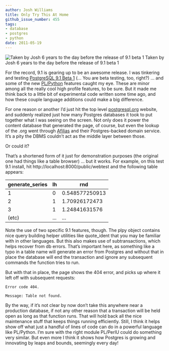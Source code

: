 ```yaml
---
author: Josh Williams
title: Only Try This At Home
github_issue_number: 455
tags:
- database
- postgres
- python
date: 2011-05-19
---
```


<img alt="Taken by Josh 6 years to the day before the release of 9.1 beta 1" border="0" src="https://joshwilliams.name/PLPython/run_server.jpg"/>
Taken by Josh 6 years to the day before the release of 9.1 beta 1

For the record, 9.1 is gearing up to be an awesome release. I was tinkering and testing [PostgreSQL 9.1 Beta 1](https://www.postgresql.org/about/news/1313/) (... You are beta testing, too, right?) ... and some of the new [PL/Python](https://www.postgresql.org/docs/devel/static/plpython.html) features caught my eye. These are minor among all the really cool high profile features, to be sure. But it made me think back to a little bit of experimental code written some time ago, and how these couple language additions could make a big difference.

For one reason or another I’d just hit the top level [postgresql.org](https://www.postgresql.org/) website, and suddenly realized just how many Postgres databases it took to put together what I was seeing on the screen. Not only does it power the content database that generated the page, of course, but even the lookup of the .org went through [Afilias](https://www.postgresql.org/about/press/presskit90) and their Postgres-backed domain service. It’s a pity the DBMS couldn’t act as the middle layer between those.

Or could it?

That’s a shortened form of it just for demonstration purposes (the original one had things like a table browser) ... but it works. For example, on this test 9.1 install, hit http://localhost:8000/public/webtest and the following table appears:

<table><thead><tr><th>generate_series</th><th>lh</th><th>rnd</th></tr></thead><tbody><tr><td>1</td><td>0</td><td>0.548577250913</td></tr><tr><td>2</td><td>1</td><td>1.70926172473</td></tr><tr><td>3</td><td>1</td><td>1.24841631576</td></tr><tr><td>(etc)</td><td>...</td><td>...</td></tr></tbody></table>

Note the use of two specific 9.1 features, though. The plpy object contains nice query building helper utilities like quote_ident that you may be familiar with in other languages. But this also makes use of subtransactions, which helps recover from db errors. That’s important here, as something like a typo in a table name will generate an error from Postgres and without that in place the database will end the transaction and ignore any subsequent commands the function tries to run.

But with that in place, the page shows the 404 error, and picks up where it left off with subsequent requests:

```plain
Error code 404.

Message: Table not found.
```

By the way, if it’s not clear by now don’t take this anywhere near a production database, if not any other reason that a transaction will be held open as long as that function runs. That will hold back all the nice maintenance stuff that keeps things running efficiently. Still, I think it helps show off what just a handful of lines of code can do in a powerful language like PL/Python. I’m sure with the right module PL/PerlU could do something very similar. But even more I think it shows how Postgres is growing and innovating by leaps and bounds, seemingly every day!


